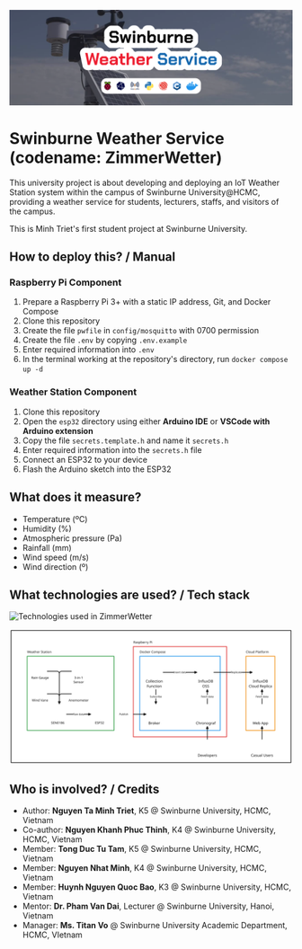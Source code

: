 ![Project Banner](./Banner.png)

# Swinburne Weather Service (codename: ZimmerWetter)

This university project is about developing and deploying an IoT Weather Station system within the campus of Swinburne University@HCMC, providing a weather service for students, lecturers, staffs, and visitors of the campus.

This is Minh Triet's first student project at Swinburne University.

## How to deploy this? / Manual

### Raspberry Pi Component

1. Prepare a Raspberry Pi 3+ with a static IP address, Git, and Docker Compose
2. Clone this repository
3. Create the file `pwfile` in `config/mosquitto` with 0700 permission
4. Create the file `.env` by copying `.env.example`
5. Enter required information into `.env`
6. In the terminal working at the repository's directory, run `docker compose up -d`

### Weather Station Component

1. Clone this repository
2. Open the `esp32` directory using either **Arduino IDE** or **VSCode with Arduino extension**
3. Copy the file `secrets.template.h` and name it `secrets.h`
4. Enter required information into the `secrets.h` file
5. Connect an ESP32 to your device
6. Flash the Arduino sketch into the ESP32

## What does it measure?

- Temperature (ºC)
- Humidity (%)
- Atmospheric pressure (Pa)
- Rainfall (mm)
- Wind speed (m/s)
- Wind direction (º)

## What technologies are used? / Tech stack

![Technologies used in ZimmerWetter](https://github-readme-tech-stack.vercel.app/api/cards?title=Technologies+used+in+ZimmerWetter&borderRadius=0&lineHeight=5&lineCount=1&width=800&hideTitle=true&line1=html5%2CHTML%2CE34F26%3Bcss3%2CCSS%2C1572b6%3Btypescript%2CTypeScript%2C3178c6%3Bcplusplus%2CC%2B%2B%2C00599c%3Bsvelte%2CSvelteKit%2Cff5800%3Bpostgresql%2CXata%2C9f00ff%3Barduino%2CArduino%2C006dff%3Bespressif%2CESP8266%2CE7352C%3B)

![Architecture Diagram](./Diagram.svg)

## Who is involved? / Credits

- Author: **Nguyen Ta Minh Triet**, K5 @ Swinburne University, HCMC, Vietnam
- Co-author: **Nguyen Khanh Phuc Thinh**, K4 @ Swinburne University, HCMC, Vietnam
- Member: **Tong Duc Tu Tam**, K5 @ Swinburne University, HCMC, Vietnam
- Member: **Nguyen Nhat Minh**, K4 @ Swinburne University, HCMC, Vietnam
- Member: **Huynh Nguyen Quoc Bao**, K3 @ Swinburne University, HCMC, Vietnam
- Mentor: **Dr. Pham Van Dai**, Lecturer @ Swinburne University, Hanoi, Vietnam
- Manager: **Ms. Titan Vo** @ Swinburne University Academic Department, HCMC, VIetnam

